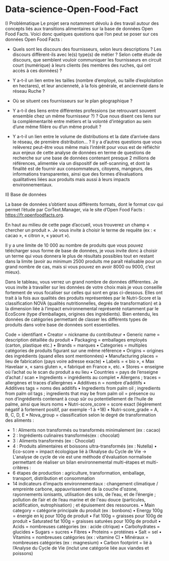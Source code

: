 # Data-science-Open-Food-Fact

I) Problématique
Le projet sera notamment dévolu à des travail autour des concepts liés aux transitions alimentaires sur la base de données Open Food Facts.
Voici donc quelques questions que l’on peut se poser sur ces données Open Food Facts :
- Quels sont les discours des fournisseurs, selon leurs descriptions ? Les discours diffèrent-ils avec
le(s) type(s) de métier ? Selon cette étude de discours, que semblent vouloir communiquer les
fournisseurs en circuit court (numérique) à leurs clients (les membres des ruches, qui ont accès à ces
données) ?

- Y a-t-il un lien entre les tailles (nombre d’employé, ou taille d’exploitation en hectares), et leur
ancienneté, à la fois générale, et ancienneté dans le réseau Ruche ?
- Où se situent ces fournisseurs sur le plan géographique ?
- Y a-t-il des liens entre différentes professions (se retrouvant souvent ensemble chez un même
fournisseur ?) ? Que nous disent ces liens sur la complémentarité entre métiers et la volonté
d’intégration au sein d’une même filière ou d’un même produit ?
- Y a-t-il un lien entre le volume de distributions et la date d’arrivée dans le réseau, de première
distribution... ?
Il y a d’autres questions que vous relèverez peut-être vous même mais l’intérêt pour vous est de réfléchir aux enjeux de cette analyse de données en terme de questions de recherche sur une base de données contenant presque 2 millions de références, alimentée via un dispositif de self-scanning, et dont la finalité est de fournir aux consommateurs, citoyens, mangeurs, des informations transparentes, ainsi que des formes d’évaluations qualitatives liées aux produits mais aussi à leurs impacts environnementaux.

II) Base de données

La base de données s’obtient sous différents formats, dont le format csv qui permet l’étude par CorText.Manager, via le site d’Open Food Facts : https://fr.openfoodfacts.org.

En haut au milieu de cette page d’accueil, vous trouverez un champ « chercher un produit ». Je vous
invite à choisir le terme de requête (ex : « cacao », « citron », « yaourt »). 

Il y a une limite de 10 000
au nombre de produits que vous pouvez télécharger sous forme de base de données, je vous invite donc à choisir un terme qui vous donnera le plus de résultats possibles tout en restant dans la limite
(avoir au minimum 2500 produits me paraît réalisable pour un grand nombre de cas, mais si vous pouvez en avoir 8000 ou 9000, c’est mieux).

Dans le tableau, vous verrez un grand nombre de données différentes. Je vous invite à travailler sur les données de votre choix mais je vous conseille fortement de vous focaliser sur celles qui sont en
gras ci-dessous. Elles ont trait à la fois aux qualités des produits représentées par le Nutri-Score et la classification NOVA (qualités nutritionnelles, degrés de transformation) et à la dimension liée à
l’impact environnemental représenté notamment par le EcoScore (type d’emballages, origines des ingrédients). Bien entendu, les données de catégories permettant de classer les différents types de
produits dans votre base de données sont essentielles. 

Code = identifiant
• Creator = nickname du contributeur
• Generic name = description détaillée du produit
• Packaging = emballages employés (carton, plastique etc.)
• Brands = marques
• Categories = multiples catégories de produits figurant sur une même référence
• Origins = origines des ingrédients (quand elles sont mentionnées)
• Manufacturing places = lieu de fabrication (pays voire adresse exacte)
• Labels = « bio », « Max Havelaar », « sans gluten », « fabriqué en France », etc.
• Stores = enseigne où l’achat ou le scan du produit a eu lieu
• Countries = pays de l’enseigne d’achat / scan
• Ingredients = ingrédients au complet
• Allergens ; traces = allergènes et traces d’allergènes
• Additives n = nombre d’additifs
• Additives tags = noms des additifs
• Ingredients from palm oil ; ingredients from palm oil tags ; ingredients that may be from
palm oil = présence ou non d’ingrédients contenant à coup sûr ou potentiellement de l’huile
de palme, ainsi que leurs noms
• Nutri-score_score = score exact (légèrement négatif à fortement positif, par exemple -1 à
+18)
• Nutri-score_grade = A, B, C, D, E
• Nova_group = classification selon le degré de transformation des aliments :

- 1 : Aliments non transformés ou transformés minimalement (ex : cacao)
- 2 : Ingrédients culinaires transformés(ex : chocolat)
- 3 : Aliments transformés (ex : Chocolat)
- 4 : Produits alimentaires et boissons ultra-transformés (ex : Nutella)
• Eco-score = impact écologique lié à l’Analyse du Cycle de Vie
→ L'analyse de cycle de vie est une méthode d'évaluation normalisée permettant de réaliser
un bilan environnemental multi-étapes et multi-critères :
- 6 étapes de production : agriculture, transformation, emballage, transport, distribution et
consommation
- 14 indicateurs d’impacts environnementaux : changement climatique / empreinte carbone,
appauvrissement de la couche d'ozone, rayonnements ionisants, utilisation des sols, de l’eau,
et de l’énergie ; pollution de l’air et de l’eau marine et de l'eau douce (particules,
acidification, eutrophisation) ; et épuisement des ressources.
• Main category = catégorie principale du produit (ex : bonbons)
• Energy 100g = énergie en kj pour 100g de produit
• Fat 100g = graisses pour 100g de produit
• Saturated fat 100g = graisses saturées pour 100g de produit
• Acids = nombreuses catégories (ex : acide citrique)
• Carbohydrates = glucides
• Sugars = sucres
• Fibres
• Proteins = protéines
• Salt = sel
• Vitamins = nombreuses catégories (ex : vitamine C)
• Minéraux = nombreuses catégories (ex : magnesium)
• Carbon footprint = lié à l’Analyse du Cycle de Vie (inclut une catégorie liée aux viandes et
poissons)

